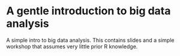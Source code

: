 # A gentle introduction to big data analysis
A simple intro to big data analysis.
This contains slides and a simple workshop that assumes very little prior R knowledge.
